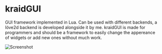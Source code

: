 # kraidGUI
GUI framework implemented in Lua. Can be used with different backends, a löve2d backend is developed alongside it by me.
kraidGUI is made for programmers and should be a framework to easily change the appereance of widgets or add new ones without much work.

![Screenshot](https://raw.githubusercontent.com/pfirsich/kraidGUI/master/screenshot.png)
